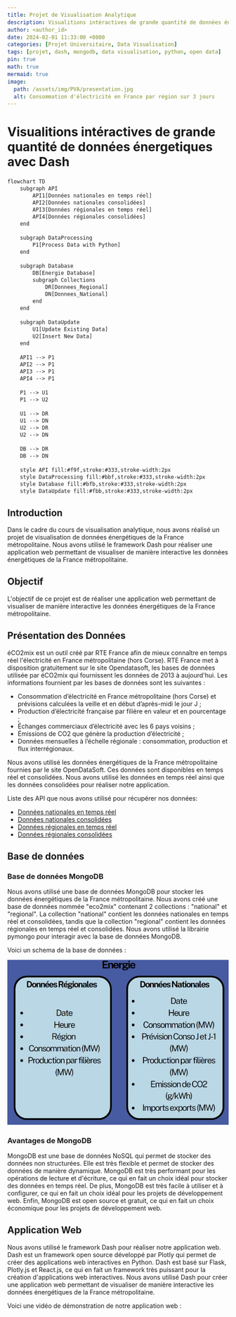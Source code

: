 ```yaml
---
title: Projet de Visualisation Analytique
description: Visualitions intéractives de grande quantité de données énergetiques.
author: <author_id>
date: 2024-02-01 11:33:00 +0800
categories: [Projet Universitaire, Data Visualisation]
tags: [projet, dash, mongodb, data visualisation, python, open data]
pin: true
math: true
mermaid: true
image:
  path: /assets/img/PVA/presentation.jpg
  alt: Consommation d'électricité en France par région sur 3 jours
---
```


# Visualitions intéractives de grande quantité de données énergetiques avec Dash

```mermaid
flowchart TD
    subgraph API
        API1[Données nationales en temps réel]
        API2[Données nationales consolidées]
        API3[Données régionales en temps réel]
        API4[Données régionales consolidées]
    end
    
    subgraph DataProcessing
        P1[Process Data with Python]
    end
    
    subgraph Database
        DB[Energie Database]
        subgraph Collections
            DR[Donnees_Regional]
            DN[Donnees_National]
        end
    end
    
    subgraph DataUpdate
        U1[Update Existing Data]
        U2[Insert New Data]
    end
    
    API1 --> P1
    API2 --> P1
    API3 --> P1
    API4 --> P1
    
    P1 --> U1
    P1 --> U2
    
    U1 --> DR
    U1 --> DN
    U2 --> DR
    U2 --> DN
    
    DB --> DR
    DB --> DN
    
    style API fill:#f9f,stroke:#333,stroke-width:2px
    style DataProcessing fill:#bbf,stroke:#333,stroke-width:2px
    style Database fill:#bfb,stroke:#333,stroke-width:2px
    style DataUpdate fill:#fbb,stroke:#333,stroke-width:2px
```

## Introduction

Dans le cadre du cours de visualisation analytique, nous avons réalisé un projet de visualisation de données énergétiques de la France métropolitaine. Nous avons utilisé le framework Dash pour réaliser une application web permettant de visualiser de manière interactive les données énergétiques de la France métropolitaine. 


## Objectif

L'objectif de ce projet est de réaliser une application web permettant de visualiser de manière interactive les données énergétiques de la France métropolitaine.

## Présentation des Données

éCO2mix est un outil créé par RTE France afin de mieux connaître en temps réel l'électricité en France métropolitaine (hors Corse). RTE France met à disposition gratuitement sur le site Opendatasoft, les bases de données utilisée par éCO2mix qui fournissent les données de 2013 à aujourd'hui. Les informations fournient par les bases de données sont les suivantes :

- Consommation d’électricité en France métropolitaine (hors Corse) et prévisions calculées la veille et en début d’après-midi le jour J ;
- Production d’électricité française par filière en valeur et en pourcentage ;
- Échanges commerciaux d’électricité avec les 6 pays voisins ;
- Émissions de CO2 que génère la production d’électricité ;
- Données mensuelles à l’échelle régionale : consommation, production et flux interrégionaux.

Nous avons utilisé les données énergétiques de la France métropolitaine fournies par le site OpenDataSoft. Ces données sont disponibles en temps réel et consolidées. Nous avons utilisé les données en temps réel ainsi que les données consolidées pour réaliser notre application.

 Liste des API que nous avons utilisé pour récupérer nos données:
- [Données nationales en temps réel](https://odre.opendatasoft.com/api/explore/v2.1/catalog/datasets/eco2mix-national-tr)
- [Données nationales consolidées](https://odre.opendatasoft.com/api/explore/v2.1/catalog/datasets/eco2mix-national-cons-def)
- [Données régionales en temps réel](https://odre.opendatasoft.com/api/explore/v2.1/catalog/datasets/eco2mix-regional-tr)
- [Données régionales consolidées](https://odre.opendatasoft.com/api/explore/v2.1/catalog/datasets/eco2mix-regional-cons-def)

## Base de données

### Base de données MongoDB

Nous avons utilisé une base de données MongoDB pour stocker les données énergétiques de la France métropolitaine. Nous avons créé une base de données nommée "eco2mix" contenant 2 collections : "national" et "regional". La collection "national" contient les données nationales en temps réel et consolidées, tandis que la collection "regional" contient les données régionales en temps réel et consolidées. Nous avons utilisé la librairie pymongo pour interagir avec la base de données MongoDB.

Voici un schema de la base de données :

![Schema de la base de données](/assets/img/PVA/BD_schema.jpg)

### Avantages de MongoDB

MongoDB est une base de données NoSQL qui permet de stocker des données non structurées. Elle est très flexible et permet de stocker des données de manière dynamique. MongoDB est très performant pour les opérations de lecture et d'écriture, ce qui en fait un choix idéal pour stocker des données en temps réel. De plus, MongoDB est très facile à utiliser et à configurer, ce qui en fait un choix idéal pour les projets de développement web. Enfin, MongoDB est open source et gratuit, ce qui en fait un choix économique pour les projets de développement web.

## Application Web

Nous avons utilisé le framework Dash pour réaliser notre application web. Dash est un framework open source développé par Plotly qui permet de créer des applications web interactives en Python. Dash est basé sur Flask, Plotly.js et React.js, ce qui en fait un framework très puissant pour la création d'applications web interactives. Nous avons utilisé Dash pour créer une application web permettant de visualiser de manière interactive les données énergétiques de la France métropolitaine.

Voici une vidéo de démonstration de notre application web :

